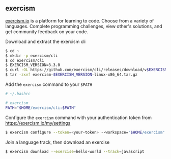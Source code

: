 ## exercism

[exercism.io](https://exercism.io) is a platform for learning to code. Choose
from a variety of languages. Complete programming challenges, view other's
solutions, and get community feedback on your code.

Download and extract the exercism cli

```bash
$ cd ~
$ mkdir -p exercism/cli
$ cd exercism/cli
$ EXERCISM_VERSION=3.3.0
$ curl -OL https://github.com/exercism/cli/releases/download/v$EXERCISM_VERSION/exercism-$EXERCISM_VERSION-linux-x86_64.tar.gz
$ tar -zxvf exercism-$EXERCISM_VERSION-linux-x86_64.tar.gz
```

Add the `exercism` command to your `$PATH`

```bash
# ~/.bashrc

# exercism
PATH="$HOME/exercism/cli:$PATH"
```

Configure the `exercism` command with your authentication token from https://exercism.io/my/settings

```bash
$ exercism configure --token=<your-token> --workspace="$HOME/exercism"
```

Join a language track, then download an exercise

```bash
$ exercism download --exercise=hello-world --track=javascript
```
